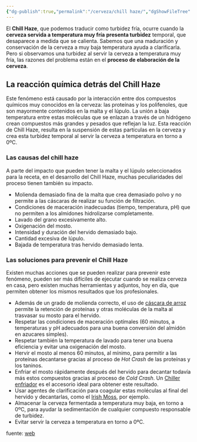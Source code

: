 ```yaml
---
{"dg-publish":true,"permalink":"/cerveza/chill haze/","dgShowFileTree":true,"dgShowToc":true}
---
```



El **Chill Haze**, que podemos traducir como turbidez fría, ocurre cuando la **cerveza servida a temperatura muy fría** **presenta turbidez** temporal, que desaparece a medida que se calienta. Sabemos que una maduración y conservación de la cerveza a muy baja temperatura ayuda a clarificarla. Pero si observamos una turbidez al servir la cerveza a temperatura muy fría, las razones del problema están en el **proceso de elaboración de la cerveza**.

## La reacción química detrás del Chill Haze 

Este fenómeno está causado por la interacción entre dos compuestos químicos muy conocidos en la cerveza: las proteínas y los polifenoles, que son mayormente contenidos en la malta y el lúpulo. La unión a baja temperatura entre estas moléculas que se enlazan a través de un hidrógeno crean compuestos más grandes y pesados que reflejan la luz. Esta reacción de Chill Haze, resulta en la suspensión de estas partículas en la cerveza y crea esta turbidez temporal al servir la cerveza a temperatura en torno a 0ºC. 

### Las causas del chill haze

A parte del impacto que pueden tener la malta y el lúpulo seleccionados para la receta, en el desarrollo del Chill Haze, muchas peculiaridades del proceso tienen también su impacto.

-   Molienda demasiado fina de la malta que crea demasiado polvo y no permite a las cáscaras de realizar su función de filtración.
-   Condiciones de maceración inadecuadas (tiempo, temperatura, pH) que no permiten a los almidones hidrolizarse completamente.
-   Lavado del grano excesivamente alto.
-   Oxigenación del mosto.
-   Intensidad y duración del hervido demasiado bajo.
-   Cantidad excesiva de lúpulo.
-   Bajada de temperatura tras hervido demasiado lenta.

### Las soluciones para prevenir el Chill Haze

Existen muchas acciones que se pueden realizar para prevenir este fenómeno, pueden ser más difíciles de ejecutar cuando se realiza cerveza en casa, pero existen muchas herramientas y adjuntos, hoy en día, que permiten obtener los mismos resultados que los profesionales. 

-   Además de un grado de molienda correcto, el uso de [cáscara de arroz](https://www.homebrewersassociation.org/zymurgy/fabricacion-de-cerveza-con-arroz/) permite la retención de proteínas y otras moléculas de la malta al trasvasar su mosto para el hervido.   
-   Respetar las condiciones de maceración optímales (60 minutos, a temperaturas y pH adecuados para una buena conversión del almidón en azucares simples). 
-   Respetar también la temperatura de lavado para tener una buena eficiencia y evitar una oxigenación del mosto. 
-   Hervir el mosto al menos 60 minutos, al mínimo, para permitir a las proteínas decantarse gracias al proceso de _Hot Crash_ de las proteínas y los taninos. 
-   Enfriar el mosto rápidamente después del hervido para decantar todavía más estos compuestos gracias al proceso de _Cold Crash_. Un [Chiller enfriador](https://cervezania.com/maquinas-compactas-hacer-cerveza/358-chiller.html) es el accesorio ideal para obtener este resultado. 
-   Usar agentes de clarificación para coagular estas moléculas al final del hervido y decantarlas, como el [Irish Moss](https://cervezania.com/aditivos/286-irish-moss.html), por ejemplo.
-   Almacenar la cerveza fermentada a temperatura muy baja, en torno a 0ºC, para ayudar la sedimentación de cualquier compuesto responsable de turbidez. 
-   Evitar servir la cerveza a temperatura en torno a 0ºC.

fuente: [web](https://cervezania.com/blog/consejos-cerveceros/como-evitar-chill-haze-cerveza)
